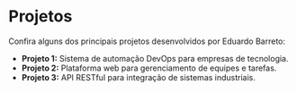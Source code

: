 # Projetos

Confira alguns dos principais projetos desenvolvidos por Eduardo Barreto:

- **Projeto 1:** Sistema de automação DevOps para empresas de tecnologia.
- **Projeto 2:** Plataforma web para gerenciamento de equipes e tarefas.
- **Projeto 3:** API RESTful para integração de sistemas industriais.
